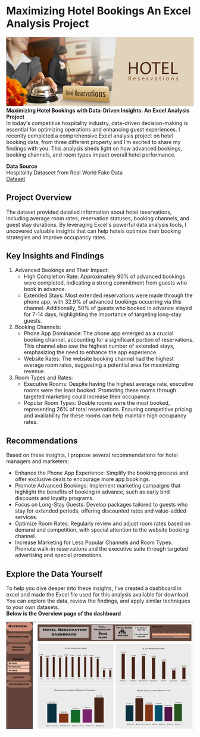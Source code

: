 
# Maximizing Hotel Bookings An Excel Analysis Project
![image](Hotel_image.webp)  
**Maximizing Hotel Bookings with Data-Driven Insights: An Excel Analysis Project**    
In today's competitive hospitality industry, data-driven decision-making is essential for optimizing operations and enhancing guest experiences. I recently completed a comprehensive Excel analysis project on hotel booking data, from three different property and I’m excited to share my findings with you. This analysis sheds light on how advanced bookings, booking channels, and room types impact overall hotel performance.  

**Data Source**  
Hospitality Dataseet from Real World Fake Data  
[Dataset](https://data.world/markbradbourne/rwfd-real-world-fake-data/workspace/file?filename=Hospitality.csv)  

## Project Overview
The dataset provided detailed information about hotel reservations, including average room rates, reservation statuses, booking channels, and guest stay durations. By leveraging Excel's powerful data analysis tools, I uncovered valuable insights that can help hotels optimize their booking strategies and improve occupancy rates.  
## Key Insights and Findings
1. Advanced Bookings and Their Impact:
    * High Completion Rate: Approximately 90% of advanced bookings were completed, indicating a strong commitment from guests who book in advance.
    * Extended Stays: Most extended reservations were made through the phone app, with 32.9% of advanced bookings occurring via this channel. Additionally, 50% of guests who booked in advance stayed for 7-14 days, highlighting the importance of targeting long-stay guests.
2. Booking Channels:
    * Phone App Dominance: The phone app emerged as a crucial booking channel, accounting for a significant portion of reservations. This channel also saw the highest number of extended stays, emphasizing the need to enhance the app experience.
    * Website Rates: The website booking channel had the highest average room rates, suggesting a potential area for maximizing revenue.
3. Room Types and Rates:
    * Executive Rooms: Despite having the highest average rate, executive rooms were the least booked. Promoting these rooms through targeted marketing could increase their occupancy.
    * Popular Room Types: Double rooms were the most booked, representing 26% of total reservations. Ensuring competitive pricing and availability for these rooms can help maintain high occupancy rates.
## Recommendations  
Based on these insights, I propose several recommendations for hotel managers and marketers:
* Enhance the Phone App Experience: Simplify the booking process and offer exclusive deals to encourage more app bookings.
* Promote Advanced Bookings: Implement marketing campaigns that highlight the benefits of booking in advance, such as early bird discounts and loyalty programs.
* Focus on Long-Stay Guests: Develop packages tailored to guests who stay for extended periods, offering discounted rates and value-added services.
* Optimize Room Rates: Regularly review and adjust room rates based on demand and competition, with special attention to the website booking channel.
* Increase Marketing for Less Popular Channels and Room Types: Promote walk-in reservations and the executive suite through targeted advertising and special promotions.
  
## Explore the Data Yourself
To help you dive deeper into these insights, I’ve created a dashboard in excel and made the Excel file used for this analysis available for download. You can explore the data, review the findings, and apply similar techniques to your own datasets.   
**Below is the Overview page of the dashboard**  

![image](Front_Page.png)

